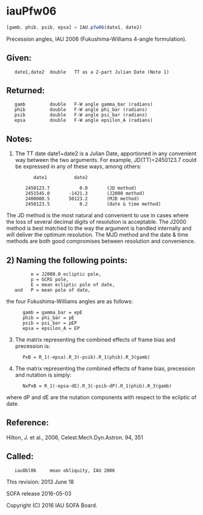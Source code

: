 # iauPfw06

```js
[gamb, phib, psib, epsa] = IAU.pfw06(date1, date2)
```

Precession angles, IAU 2006 (Fukushima-Williams 4-angle formulation).

## Given:
```
   date1,date2  double   TT as a 2-part Julian Date (Note 1)
```

## Returned:
```
   gamb         double   F-W angle gamma_bar (radians)
   phib         double   F-W angle phi_bar (radians)
   psib         double   F-W angle psi_bar (radians)
   epsa         double   F-W angle epsilon_A (radians)
```

## Notes:

1) The TT date date1+date2 is a Julian Date, apportioned in any
   convenient way between the two arguments.  For example,
   JD(TT)=2450123.7 could be expressed in any of these ways,
   among others:

```
          date1          date2

       2450123.7           0.0       (JD method)
       2451545.0       -1421.3       (J2000 method)
       2400000.5       50123.2       (MJD method)
       2450123.5           0.2       (date & time method)
```

   The JD method is the most natural and convenient to use in
   cases where the loss of several decimal digits of resolution
   is acceptable.  The J2000 method is best matched to the way
   the argument is handled internally and will deliver the
   optimum resolution.  The MJD method and the date & time methods
   are both good compromises between resolution and convenience.

## 2) Naming the following points:

```
         e = J2000.0 ecliptic pole,
         p = GCRS pole,
         E = mean ecliptic pole of date,
   and   P = mean pole of date,
```

   the four Fukushima-Williams angles are as follows:

```
      gamb = gamma_bar = epE
      phib = phi_bar = pE
      psib = psi_bar = pEP
      epsa = epsilon_A = EP
```

3) The matrix representing the combined effects of frame bias and
   precession is:

```
      PxB = R_1(-epsa).R_3(-psib).R_1(phib).R_3(gamb)
```

4) The matrix representing the combined effects of frame bias,
   precession and nutation is simply:

```
      NxPxB = R_1(-epsa-dE).R_3(-psib-dP).R_1(phib).R_3(gamb)
```

   where dP and dE are the nutation components with respect to the
   ecliptic of date.

## Reference:

   Hilton, J. et al., 2006, Celest.Mech.Dyn.Astron. 94, 351

## Called:
```
   iauObl06     mean obliquity, IAU 2006
```

This revision:  2013 June 18

SOFA release 2016-05-03

Copyright (C) 2016 IAU SOFA Board.